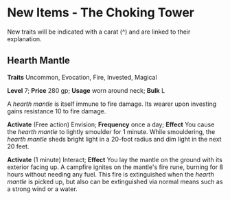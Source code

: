 # New Items - The Choking Tower

New traits will be indicated with a carat (^) and are linked to their explanation.

## Hearth Mantle

**Traits** Uncommon, Evocation, Fire, Invested, Magical

**Level** 7; **Price** 280 gp; **Usage** worn around neck; **Bulk** L

A *hearth mantle* is itself immune to fire damage. Its wearer upon investing gains resistance 10 to fire damage.

**Activate** (Free action) Envision; **Frequency** once a day; **Effect** You cause the *hearth mantle* to lightly smoulder for 1 minute. While smouldering, the *hearth mantle* sheds bright light in a 20-foot radius and dim light in the next 20 feet.

**Activate** (1 minute) Interact; **Effect** You lay the mantle on the ground with its exterior facing up. A campfire ignites on the mantle's fire rune, burning for 8 hours without needing any fuel. This fire is extinguished when the *hearth mantle* is picked up, but also can be extinguished via normal means such as a strong wind or a water.